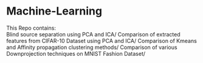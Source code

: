 # Machine-Learning
This Repo contains:\
Blind source separation using PCA and ICA/
Comparison of extracted features from CIFAR-10 Dataset using PCA and ICA/
Comparison of Kmeans and Affinity propagation clustering methods/
Comparison of various Downprojection techniques on MNIST Fashion Dataset/
